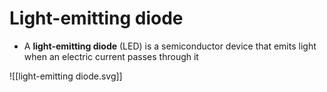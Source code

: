 # Light-emitting diode

- A **light-emitting diode** (LED) is a semiconductor device that emits light when an electric current passes through it

![[light-emitting diode.svg]]
